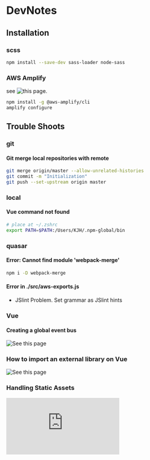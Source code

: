 # DevNotes

## Installation

### scss

```bash
npm install --save-dev sass-loader node-sass
```

### AWS Amplify

see ![this page.](https://aws-amplify.github.io/docs/)

```bash
npm install -g @aws-amplify/cli
amplify configure
```

## Trouble Shoots

### git

#### Git merge local repositories with remote

```bash
git merge origin/master --allow-unrelated-histories
git commit -m "Initialization"
git push --set-upstream origin master
```

### local

#### Vue command not found

```bash
# place at ~/.zshrc
export PATH=$PATH:/Users/KJH/.npm-global/bin
```

### quasar

#### Error: Cannot find module 'webpack-merge'

```bash
npm i -D webpack-merge
```

#### Error in ./src/aws-exports.js

- JSlint Problem. Set grammar as JSlint hints

### Vue

#### Creating a global event bus

![See this page](http://andreybleme.com/2018-01-07/sharing-data-across-vuejs-components/)

### How to import an external library on Vue

![See this page](https://forum.quasar-framework.org/topic/734/how-to-load-external-dependencies-cdn-async/2)

### Handling Static Assets

![See this page](http://vuejs-templates.github.io/webpack/static.html)
